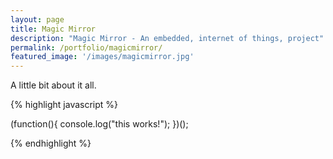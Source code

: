 ```yaml
---
layout: page
title: Magic Mirror
description: "Magic Mirror - An embedded, internet of things, project"
permalink: /portfolio/magicmirror/
featured_image: '/images/magicmirror.jpg'
---
```


A little bit about it all.

{% highlight javascript %}

(function(){
	console.log("this works!");
})();

{% endhighlight %}
